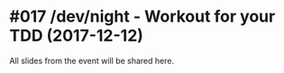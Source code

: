 # #017 /dev/night - Workout for your TDD (2017-12-12)
 
All slides from the event will be shared here.
